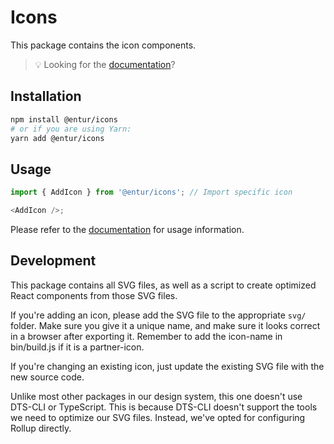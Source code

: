 # Icons

This package contains the icon components.

> 💡 Looking for the [documentation](https://design.entur.no/komponenter/ressurser/icons)?

## Installation

```sh
npm install @entur/icons
# or if you are using Yarn:
yarn add @entur/icons
```

## Usage

```js
import { AddIcon } from '@entur/icons'; // Import specific icon

<AddIcon />;
```

Please refer to the [documentation](https://design.entur.no/komponenter/ressurser/icons) for usage information.

## Development

This package contains all SVG files, as well as a script to create optimized React components from those SVG files.

If you're adding an icon, please add the SVG file to the appropriate `svg/` folder. Make sure you give it a unique name, and make sure it looks correct in a browser after exporting it. Remember to add the icon-name in bin/build.js if it is a partner-icon.

If you're changing an existing icon, just update the existing SVG file with the new source code.

Unlike most other packages in our design system, this one doesn't use DTS-CLI or TypeScript. This is because DTS-CLI doesn't support the tools we need to optimize our SVG files. Instead, we've opted for configuring Rollup directly.
